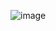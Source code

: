 ![image](https://github.com/Rahul-chaurasiya/Leetcode-Practice-Problem/assets/77222540/0d35d043-e53d-47ee-92e3-aad7974d3b41)

